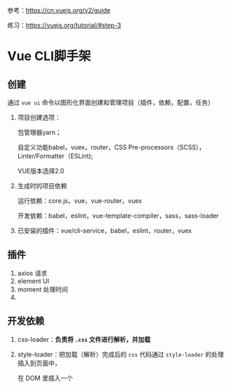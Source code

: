 参考：https://cn.vuejs.org/v2/guide

练习：https://vuejs.org/tutorial/#step-3

# Vue CLI脚手架

## 创建

通过 `vue ui` 命令以图形化界面创建和管理项目（插件，依赖，配置，任务）

1. 项目创建选项：

   包管理器yarn；

   自定义功能babel，vuex，router，CSS Pre-processors（SCSS），Linter/Formatter（ESLint);

   VUE版本选择2.0

2. 生成时的项目依赖

   运行依赖：core.js，vue，vue-router，vuex

   开发依赖：babel，eslint，vue-template-compiler，sass，sass-loader

3. 已安装的插件：vue/cli-service，babel，eslint，router，vuex

## 插件

1. axios 请求
2. element UI
3. moment 处理时间
4. 

## 开发依赖

1. css-loader：**负责将 `.css` 文件进行解析，并加载**

2. style-loader：把加载（解析）完成后的 `css` 代码通过 `style-loader` 的处理插入到页面中，

   在 DOM 里插入一个 <style> 标签，并且将 css 写入这个标签内

   实际上，`style-loader` 通过 `js` 代码 `document.createElement('style')` 创建了一个 `style` 元素，然后把 `css` 样式放到这个元素下，最后通过页内样式的方式把 `css` 样式插入到了页面中。

3.  vue-quill-editor：富文本编辑器

## 配置

### jsconfig.json

```json
{
  "compilerOptions": {
    "target": "es5",
    "module": "esnext",
    "baseUrl": "./",
    "moduleResolution": "node",
    // 设置路径简写 @ → src/
    "paths": {
      "@/*": [
        "src/*"
      ]
    },
    "lib": [
      "esnext",
      "dom",
      "dom.iterable",
      "scripthost"
    ]
  }
}
```

### package.json

`npm run serve`：开启服务器；这里其实是在 `script` 字段中配置了 `"serve": "vue-cli-service serve"`

```json
  "scripts": {
    "serve": "vue-cli-service serve",
    "build": "vue-cli-service build",
    "lint": "vue-cli-service lint"
  },
```

### main.js

```js
// 引入 vue，默认为残缺版的 Vue：dist/vue.runtime.common.js，里面没有 [模板解析器]
// 完整版的 Vue 在 vue/dist/vue.js
// 可以在 package.json 文件中设置默认项
import Vue from 'vue'

// 引入 App.vue 组件
import App from './App.vue'

// 关闭生产版本的提示
Vue.config.productionTip = false

// 创建 Vue 实例
new Vue({
    // 引入完整版的 Vue 才能使用 template，因为需要 [模板解析器]
    // template: `<App></App>`,
    // components: { App }

    // 残缺版的 Vue 可使用 render 渲染模版
    // render: h => h(App) // 简写

    render(createElement) { // 标准写法
        // return createElement("h1", "大哥好") // 使用方法1：渲染节点
        return createElement(App) // 使用方法2：渲染组件
    }
}).$mount('#app')
```

### vue.config.js

- vue.config.js 是一个可选的配置文件，会更新 webpack.config.js 中对应的配置项
- 如果项目的 (和 `package.json` 同级的) 根目录中存在这个文件，那么它会被 `@vue/cli-service` 自动加载
- 修改完成后需要重新执行 `vue run serve`
- `vue inspect > 文件名.js` - 可以输出 vue 的 webpack 配置（vue-cli的默认配置），供用户查看
- module.exports = {  *// 选项...* }，或module.exports = defineConfig({  *// 选项* })

```js
// 使用 @vue/cli-service 提供的 defineConfig 帮手函数，以获得更好的类型提示
const { defineConfig } = require('@vue/cli-service')
// 导出一个 [包含了各种配置选项的] 对象
module.exports = defineConfig({
  // 默认情况下 babel-loader 会忽略所有 node_modules 中的文件
  // 为避免构建后的代码中出现未转译的第三方依赖，可以设置为true
  // 不过，对所有的依赖都进行转译会降低构建速度；如果对构建性能有所顾虑，可以只转译部分依赖：
  // 传入一个 数组 作为属性值，列出需要转译的 [第三方包名] / [正则表达式] 即可
  transpileDependencies: true,

  pages: {
    home: {
      // page 的入口
      entry: 'src/pages/home/main.js',
      // 模板来源
      template: 'public/index.html',
      // 在 dist/index.html 的输出
      filename: 'index.html',
      // 当使用 title 选项时，
      // template 中的 title 标签需要是 <title><%= htmlWebpackPlugin.options.title %></title>
      title: 'Index Page',
      // 在这个页面中包含的块，默认情况下会包含
      // 提取出来的通用 chunk 和 vendor chunk
      chunks: ['chunk-vendors', 'chunk-common', 'index']
    },
    // 当使用只有入口的字符串格式时，
    // 模板会被推导为 `public/subpage.html`
    // 并且如果找不到的话，就回退到 `public/index.html`。
    // 输出文件名会被推导为 `subpage.html`。
    subpage: 'src/subpage/main.js'
  },

  // 在开发环境下，是否在每次保存时使用 eslint-loader 检查代码格式
  // Type：<boolean | 'warning'>(将错误输出为警告，不会影响编译) | <'default'(默认) | 'error'> (影响编译)
  // webpack 在不同环境下的配置文件：[.env.development]-开发环境、 [.env.production]-生产环境，我们可以通过变量 process.env 得知当前环境，并获取对应配置文件内的数据
  lintOnSave: process.env.NODE_ENV !== 'production',

  // 开发服务器配置
  devServer: {
    // 如果你的前端应用和后端 API 服务器没有运行在同一个主机上，
    // 你需要在开发环境下将 API 请求代理到 API 服务器。
    proxy: {
      '/api': {
        // 可以是一个指向开发环境 API 服务器的字符串
        target: 'http://127.0.0.1:2154',
        // 设置 [请求前缀] 仅为服务器的标识：
        pathRewrite: { '^/api': '' } // 隐藏 [请求前缀]，保证请求地址能正确使用
      }
    }
  },

  // 项目打包后，代码都是经过压缩加密的。如果运行时报错，输出的错误信息无法准确得知是哪里的代码出错，有了 map 文件就可以准确输出是哪里出错
  productionSourceMap: true,

  pluginOptions: {
    moment: {
      locales: [
        'china'
      ]
    }
  }
})

```



WebPack配置：

调整 webpack 配置最简单的方式就是在 `vue.config.js` 中的 `configureWebpack` 选项提供一个对象：

```js
module.exports = {   
    configureWebpack: {     
        plugins: [ new MyAwesomeWebpackPlugin() ] 
    } 
}
```

该对象将会被 [webpack-merge]合并入最终的 webpack 配置。



多页面配置：

## 优化

### CDN加速

网址: http://www.staticfile.org/

**编辑生产环境配置**：vue.config.js

```js
  //实现多环境配置
  chainWebpack: config => {
    //定义生产环境的配置
    config.when(process.env.NODE_ENV === 'production', config => {
      config.entry('app').clear().add('./src/main-prod.js')

      //通过externals 加载外部CDN资源 被修饰的包不会被添加
      config.set('externals', {
        vue: 'Vue',
        'vue-router': 'VueRouter',
        axios: 'axios',
      })
    })

    //定义开发环境的配置
    config.when(process.env.NODE_ENV === 'development', config => {
      config.entry('app').clear().add('./src/main.js')
    })
  },
```

**引入CDN配置**：index.html中

```js
<!-- 引入样式表 -->
<link href="https://cdn.staticfile.org/element-ui/2.15.1/theme-chalk/index.min.css" rel="stylesheet">

<!-- 引入其他JS -->
<script src="https://cdn.staticfile.org/vue/2.6.9/vue.min.js"></script>
<script src="https://cdn.staticfile.org/vue-router/3.5.1/vue-router.min.js"></script>
<script src="https://cdn.staticfile.org/axios/0.21.1/axios.min.js"></script>
<script src="https://cdn.staticfile.org/element-ui/2.15.1/index.min.js"></script>
```

### 实现路由懒加载

添加插件包：插件名称: babel/plugin-syntax-dynamic-import

官网地址: https://router.vuejs.org/zh/guide/advanced/lazy-loading.html

# 问题

## PC和移动端的路由适配

使用vue-router的导航前置守卫，router的index.js中

```js
const routes = [
  {
    path: '',
    redirect: '/login'
  },
  {
    path: '/padlogin',
    name: 'PadLogin',
    component: PadLogin,
    meta: {
      login: false
    }
  },
  {
    path: '/login',
    name: 'Login',
    component: Login,
    meta: {
      login: false
    }
  }
]

router.beforeEach((to, from, next) => {
    setBaseInfo(to, config);

    if (navigator.userAgent.match(/(phone|pad|pod|iPhone|iPod|ios|iPad|Android|Mobile|BlackBerry|IEMobile|MQQBrowser|JUC|Fennec|wOSBrowser|BrowserNG|WebOS|Symbian|Windows Phone)/i)) {
      if (to.path.indexOf('/login') !== -1) {
        next({ path: to.path.replace('/login', '/padlogin') });
      }
    } else {
      if (to.path.indexOf('/padlogin') !== -1) {
        next({ path: to.path.replace('/padlogin', '/login') });
      }
    }

    if (to.meta.login == false) {
      return next();
    }
    if (store.state.user.USER_ID == undefined || store.state.user.USER_ID == -1) {
      return next('/login');
    }
    next();
});
```

或者使用同一个路由，不同目录区分

```js
// router.js
const ua = window.navigator.userAgent;
let isMobile = false;
if (ua.indexOf('iPhone') >= 0) isMobile = true;
if (ua.indexOf('Android') >= 0) isMobile = true;
if (ua.indexOf('iPad') >= 0) isMobile = true;

// 如果是移动端，给 .vue 的命名特殊处理，这里多了一级目录 mobile/
const path = isMobile ? 'mobile/' : '';

const routers = [
    {
        path: '/issues/:id',
        meta: {
            title: '问题'
        },
        // 这里用 path 来加载不同的 .vue 文件
        component: (resolve) => require([`./views/${path}issues.vue`], resolve)
    }
];

export default routers;
```

## 验证密码的正则

```c#
// 大小写字母、数字、特殊符号 四选三
String patten = "^(?![a-zA-Z]+$)(?![A-Z0-9]+$)(?![A-Z\\W_]+$)(?![a-z0-9]+$)(?![a-z\\W_]+$)(?![0-9\\W_]+$)[a-zA-Z0-9\\W_]{8,}$";
```

## scoped属性

style` 标签设置了 `scoped` 属性，表示其 CSS 只作用于当前组件中的元素

使用 `scoped` 后，父组件的样式将不会渗透到子组件中

其原理是，给当前组件的元素添加了 `data-v-XXX` 属性